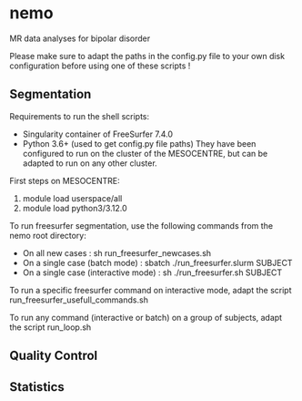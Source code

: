 # nemo
MR data analyses for bipolar disorder

Please make sure to adapt the paths in the config.py file to your own disk configuration before using one of these scripts !

## Segmentation
Requirements to run the shell scripts:
- Singularity container of FreeSurfer 7.4.0
- Python 3.6+ (used to get config.py file paths)
They have been configured to run on the cluster of the MESOCENTRE, but can be adapted to run on any other cluster.

First steps on MESOCENTRE:
1) module load userspace/all
2) module load python3/3.12.0

To run freesurfer segmentation, use the following commands from the nemo root directory:
- On all new cases : sh run_freesurfer_newcases.sh
- On a single case (batch mode) : sbatch ./run_freesurfer.slurm SUBJECT
- On a single case (interactive mode) : sh ./run_freesurfer.sh SUBJECT

To run a specific freesurfer command on interactive mode, adapt the script run_freesurfer_usefull_commands.sh

To run any command (interactive or batch) on a group of subjects, adapt the script run_loop.sh

## Quality Control

## Statistics


